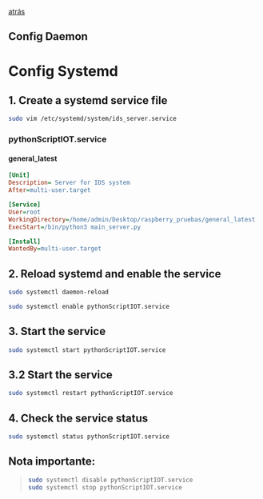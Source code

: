 [atrás](../Readme.md)

## Config Daemon
# Config Systemd

## 1. Create a systemd service file

``` bash
sudo vim /etc/systemd/system/ids_server.service
```

### pythonScriptIOT.service

#### general_latest

``` ini
[Unit]
Description= Server for IDS system
After=multi-user.target

[Service]
User=root
WorkingDirectory=/home/admin/Desktop/raspberry_pruebas/general_latest
ExecStart=/bin/python3 main_server.py

[Install]
WantedBy=multi-user.target
```

## 2. Reload systemd and enable the service

``` bash
sudo systemctl daemon-reload
```

``` bash
sudo systemctl enable pythonScriptIOT.service
```

## 3. Start the service

```bash
sudo systemctl start pythonScriptIOT.service
```

## 3.2 Start the service

```bash
sudo systemctl restart pythonScriptIOT.service
```

## 4. Check the service status

``` bash
sudo systemctl status pythonScriptIOT.service
```

## **Nota importante:**
>
> ```bash
> sudo systemctl disable pythonScriptIOT.service
> sudo systemctl stop pythonScriptIOT.service
> ```
>